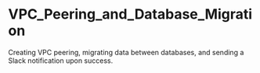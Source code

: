 # VPC_Peering_and_Database_Migration
Creating VPC peering, migrating data between databases, and sending a Slack notification upon success.

